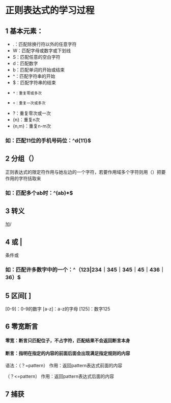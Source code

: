 # 正则表达式的学习过程

## 1 基本元素：
* .：匹配除换行符以外的任意字符
* W：匹配字母或数字或下划线
* S：匹配任意的空白字符
* d：匹配数字
* b：匹配单词的开始或结束
* ^：匹配字符串的开始
* $：匹配字符串的结束
*     *：重复零或多次
*     +：重复一次或多次
* ?：重复零次或一次
* {n}：重复n次
* {n,m}：重复n-m次
### 如：匹配11位的手机号码位：^d{11}$

## 2 分组（）
正则表达式的限定符作用与她左边的一个字符，若要作用域多个字符则用（）把要作用的字符括取来
### 如：匹配多个ab时：^(ab)*$

## 3 转义
加/

## 4 或 |
条件或
### 如：匹配许多数字中的一个：^（123|234｜345｜345｜45｜436｜36）$

## 5 区间[ ]

[0-9]：0-9的数字    [a-z]：a-z的字母   [125]：数字125

## 6 零宽断言

#### 零宽：断言只匹配位子，不占字符，匹配结果不会返回断言本身

#### 断言：指明在指定的内容的前面后面会出现满足指定规则的内容

语法：（？=pattern）  作用：返回pattern表达式前面的内容

（？<=pattern）  作用：返回pattern表达式后面的内容

## 7 捕获

